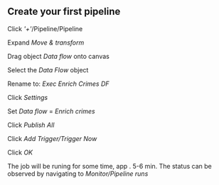 ## Create your first pipeline

Click *'+'*/Pipeline/Pipeline

Expand *Move & transform*

Drag object *Data flow* onto canvas

Select the *Data Flow* object

Rename to: *Exec Enrich Crimes DF*

Click *Settings*

Set *Data flow* = *Enrich crimes*

Click *Publish All*

Click *Add Trigger/Trigger Now*

Click *OK*

The job will be runing for some time, app . 5-6 min.
The status can be observed by navigating to *Monitor/Pipeline runs*